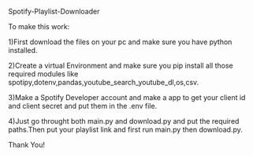 Spotify-Playlist-Downloader

To make this work:

1)First download the files on your pc and make sure you have python installed.

2)Create a virtual Environment and make sure you pip install all those required modules like spotipy,dotenv,pandas,youtube_search_youtube_dl,os,csv.

3)Make a Spotify Developer account and make a app to get your client id and client secret and put them in the .env file.

4)Just go throught both main.py and download.py and put the required paths.Then put your playlist link and first run main.py then download.py.

Thank You!

